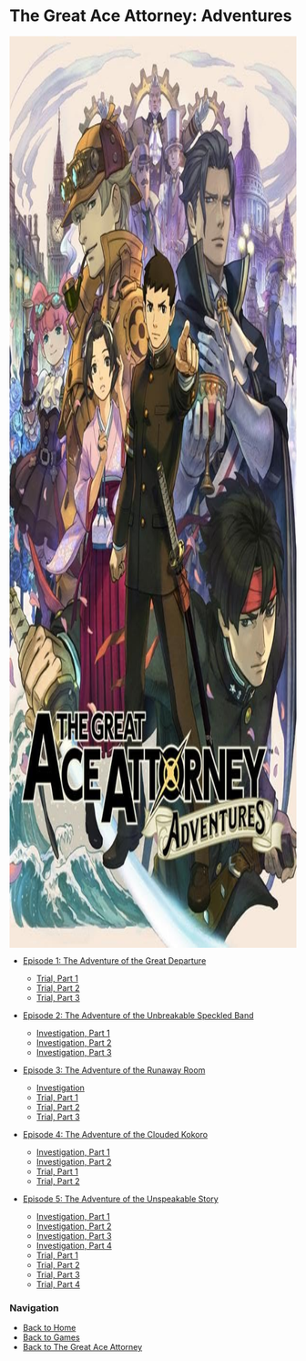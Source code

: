 # The Great Ace Attorney: Adventures

<!-- ![Logo](../../img/tgaa1.jpg) -->

<img style="display: block;
  margin-left: auto;
  margin-right: auto;
  height: 40vh;" src="../../img/tgaa1.jpg" alt="Image"/>

- [Episode 1: The Adventure of the Great Departure](https://strategywiki.org/wiki/The_Great_Ace_Attorney:_Adventures/Episode_1:_The_Adventure_of_the_Great_Departure)
    - [Trial, Part 1](https://strategywiki.org/wiki/The_Great_Ace_Attorney:_Adventures/Episode_1:_The_Adventure_of_the_Great_Departure/Trial,_Part_1)
    - [Trial, Part 2](https://strategywiki.org/wiki/The_Great_Ace_Attorney:_Adventures/Episode_1:_The_Adventure_of_the_Great_Departure/Trial,_Part_2)
    - [Trial, Part 3](https://strategywiki.org/wiki/The_Great_Ace_Attorney:_Adventures/Episode_1:_The_Adventure_of_the_Great_Departure/Trial,_Part_3)

- [Episode 2: The Adventure of the Unbreakable Speckled Band](https://strategywiki.org/wiki/The_Great_Ace_Attorney:_Adventures/Episode_2:_The_Adventure_of_the_Unbreakable_Speckled_Band)
    - [Investigation, Part 1](https://strategywiki.org/wiki/The_Great_Ace_Attorney:_Adventures/Episode_2:_The_Adventure_of_the_Unbreakable_Speckled_Band/Investigation,_Part_1)
    - [Investigation, Part 2](https://strategywiki.org/wiki/The_Great_Ace_Attorney:_Adventures/Episode_2:_The_Adventure_of_the_Unbreakable_Speckled_Band/Investigation,_Part_2)
    - [Investigation, Part 3](https://strategywiki.org/wiki/The_Great_Ace_Attorney:_Adventures/Episode_2:_The_Adventure_of_the_Unbreakable_Speckled_Band/Investigation,_Part_3)

- [Episode 3: The Adventure of the Runaway Room](https://strategywiki.org/wiki/The_Great_Ace_Attorney:_Adventures/Episode_3:_The_Adventure_of_the_Runaway_Room)
    - [Investigation](https://strategywiki.org/wiki/The_Great_Ace_Attorney:_Adventures/Episode_3:_The_Adventure_of_the_Runaway_Room/Investigation)
    - [Trial, Part 1](https://strategywiki.org/wiki/The_Great_Ace_Attorney:_Adventures/Episode_3:_The_Adventure_of_the_Runaway_Room/Trial,_Part_1)
    - [Trial, Part 2](https://strategywiki.org/wiki/The_Great_Ace_Attorney:_Adventures/Episode_3:_The_Adventure_of_the_Runaway_Room/Trial,_Part_2)
    - [Trial, Part 3](https://strategywiki.org/wiki/The_Great_Ace_Attorney:_Adventures/Episode_3:_The_Adventure_of_the_Runaway_Room/Trial,_Part_3)

- [Episode 4: The Adventure of the Clouded Kokoro](https://strategywiki.org/wiki/The_Great_Ace_Attorney:_Adventures/Episode_4:_The_Adventure_of_the_Clouded_Kokoro)
    - [Investigation, Part 1](https://strategywiki.org/wiki/The_Great_Ace_Attorney:_Adventures/Episode_4:_The_Adventure_of_the_Clouded_Kokoro/Investigation,_Part_1)
    - [Investigation, Part 2](https://strategywiki.org/wiki/The_Great_Ace_Attorney:_Adventures/Episode_4:_The_Adventure_of_the_Clouded_Kokoro/Investigation,_Part_2)
    - [Trial, Part 1](https://strategywiki.org/wiki/The_Great_Ace_Attorney:_Adventures/Episode_4:_The_Adventure_of_the_Clouded_Kokoro/Trial,_Part_1)
    - [Trial, Part 2](https://strategywiki.org/wiki/The_Great_Ace_Attorney:_Adventures/Episode_4:_The_Adventure_of_the_Clouded_Kokoro/Trial,_Part_2)

- [Episode 5: The Adventure of the Unspeakable Story](https://strategywiki.org/wiki/The_Great_Ace_Attorney:_Adventures/Episode_5:_The_Adventure_of_the_Unspeakable_Story)
    - [Investigation, Part 1](https://strategywiki.org/wiki/The_Great_Ace_Attorney:_Adventures/Episode_5:_The_Adventure_of_the_Unspeakable_Story/Investigation,_Part_1)
    - [Investigation, Part 2](https://strategywiki.org/wiki/The_Great_Ace_Attorney:_Adventures/Episode_5:_The_Adventure_of_the_Unspeakable_Story/Investigation,_Part_2)
    - [Investigation, Part 3](https://strategywiki.org/wiki/The_Great_Ace_Attorney:_Adventures/Episode_5:_The_Adventure_of_the_Unspeakable_Story/Investigation,_Part_3)
    - [Investigation, Part 4](https://strategywiki.org/wiki/The_Great_Ace_Attorney:_Adventures/Episode_5:_The_Adventure_of_the_Unspeakable_Story/Investigation,_Part_4)
    - [Trial, Part 1](https://strategywiki.org/wiki/The_Great_Ace_Attorney:_Adventures/Episode_5:_The_Adventure_of_the_Unspeakable_Story/Trial,_Part_1)
    - [Trial, Part 2](https://strategywiki.org/wiki/The_Great_Ace_Attorney:_Adventures/Episode_5:_The_Adventure_of_the_Unspeakable_Story/Trial,_Part_2)
    - [Trial, Part 3](https://strategywiki.org/wiki/The_Great_Ace_Attorney:_Adventures/Episode_5:_The_Adventure_of_the_Unspeakable_Story/Trial,_Part_3)
    - [Trial, Part 4](https://strategywiki.org/wiki/The_Great_Ace_Attorney:_Adventures/Episode_5:_The_Adventure_of_the_Unspeakable_Story/Trial,_Part_4)

### Navigation

- [Back to Home](../../home.md)  
- [Back to Games](../../games.md)
- [Back to The Great Ace Attorney](../the_great_ace_attorney.md)